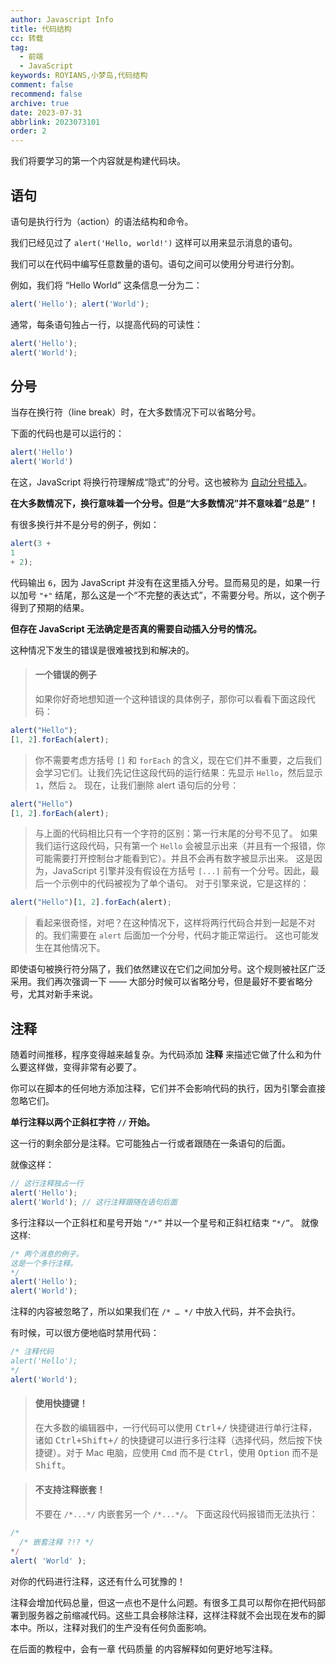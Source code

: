 ```yaml
---
author: Javascript Info
title: 代码结构
cc: 转载
tag:
  - 前端
  - JavaScript
keywords: ROYIANS,小梦岛,代码结构
comment: false
recommend: false
archive: true
date: 2023-07-31
abbrlink: 2023073101
order: 2
---
```


我们将要学习的第一个内容就是构建代码块。

## 语句

语句是执行行为（action）的语法结构和命令。

我们已经见过了 `alert('Hello, world!')` 这样可以用来显示消息的语句。

我们可以在代码中编写任意数量的语句。语句之间可以使用分号进行分割。

例如，我们将 “Hello World” 这条信息一分为二：

```js
alert('Hello'); alert('World');
```

通常，每条语句独占一行，以提高代码的可读性：

```js
alert('Hello');
alert('World');
```

## 分号

当存在换行符（line break）时，在大多数情况下可以省略分号。

下面的代码也是可以运行的：

```js
alert('Hello')
alert('World')
```

在这，JavaScript 将换行符理解成“隐式”的分号。这也被称为 [自动分号插入](https://tc39.github.io/ecma262/#sec-automatic-semicolon-insertion)。

**在大多数情况下，换行意味着一个分号。但是“大多数情况”并不意味着“总是”！**

有很多换行并不是分号的例子，例如：

```js
alert(3 +
1
+ 2);
```

代码输出 `6`，因为 JavaScript 并没有在这里插入分号。显而易见的是，如果一行以加号 `"+"` 结尾，那么这是一个“不完整的表达式”，不需要分号。所以，这个例子得到了预期的结果。

**但存在 JavaScript 无法确定是否真的需要自动插入分号的情况。**

这种情况下发生的错误是很难被找到和解决的。

> #### 一个错误的例子
> 如果你好奇地想知道一个这种错误的具体例子，那你可以看看下面这段代码：
  ```js
  alert("Hello");
  [1, 2].forEach(alert);
  ```
> 你不需要考虑方括号 `[]` 和 `forEach` 的含义，现在它们并不重要，之后我们会学习它们。让我们先记住这段代码的运行结果：先显示 `Hello`，然后显示 `1`，然后 `2`。
> 现在，让我们删除 alert 语句后的分号：
  ```js
  alert("Hello")
  [1, 2].forEach(alert);
  ```
> 与上面的代码相比只有一个字符的区别：第一行末尾的分号不见了。
> 如果我们运行这段代码，只有第一个 `Hello` 会被显示出来（并且有一个报错，你可能需要打开控制台才能看到它）。并且不会再有数字被显示出来。
> 这是因为，JavaScript 引擎并没有假设在方括号 `[...]` 前有一个分号。因此，最后一个示例中的代码被视为了单个语句。
> 对于引擎来说，它是这样的：
  ```js
  alert("Hello")[1, 2].forEach(alert);
  ```
> 看起来很奇怪，对吧？在这种情况下，这样将两行代码合并到一起是不对的。我们需要在 `alert` 后面加一个分号，代码才能正常运行。
> 这也可能发生在其他情况下。

即使语句被换行符分隔了，我们依然建议在它们之间加分号。这个规则被社区广泛采用。我们再次强调一下 —— 大部分时候可以省略分号，但是最好不要省略分号，尤其对新手来说。

## 注释

随着时间推移，程序变得越来越复杂。为代码添加 **注释** 来描述它做了什么和为什么要这样做，变得非常有必要了。

你可以在脚本的任何地方添加注释，它们并不会影响代码的执行，因为引擎会直接忽略它们。

**单行注释以两个正斜杠字符 `//` 开始。**

这一行的剩余部分是注释。它可能独占一行或者跟随在一条语句的后面。

就像这样：

```js
// 这行注释独占一行
alert('Hello');
alert('World'); // 这行注释跟随在语句后面
```

多行注释以一个正斜杠和星号开始 `“/*”` 并以一个星号和正斜杠结束 `“*/”`。
就像这样:

```js
/* 两个消息的例子。
这是一个多行注释。
*/
alert('Hello');
alert('World');
```

注释的内容被忽略了，所以如果我们在 `/* … */` 中放入代码，并不会执行。

有时候，可以很方便地临时禁用代码：

```js
/* 注释代码
alert('Hello');
*/
alert('World');
```

> #### 使用快捷键！
> 在大多数的编辑器中，一行代码可以使用 <kbd>Ctrl+/</kbd> 快捷键进行单行注释，诸如 <kbd>Ctrl+Shift+/</kbd> 的快捷键可以进行多行注释（选择代码，然后按下快捷键）。对于 Mac 电脑，应使用 <kbd>Cmd</kbd> 而不是 <kbd>Ctrl</kbd>，使用 <kbd>Option</kbd> 而不是 <kbd>Shift</kbd>。

> #### 不支持注释嵌套！
> 不要在 `/*...*/` 内嵌套另一个 `/*...*/`。
> 下面这段代码报错而无法执行：
  ```js
  /*
    /* 嵌套注释 ?!? */
  */
  alert( 'World' );
  ```

对你的代码进行注释，这还有什么可犹豫的！

注释会增加代码总量，但这一点也不是什么问题。有很多工具可以帮你在把代码部署到服务器之前缩减代码。这些工具会移除注释，这样注释就不会出现在发布的脚本中。所以，注释对我们的生产没有任何负面影响。

在后面的教程中，会有一章 代码质量 的内容解释如何更好地写注释。
